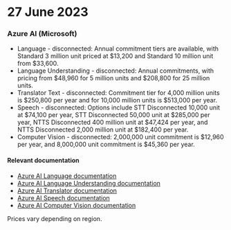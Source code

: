 # 27 June 2023

### Azure AI (Microsoft)

- Language - disconnected: Annual commitment tiers are available, with Standard 3 million unit priced at $13,200 and Standard 10 million unit from $33,600.
- Language Understanding - disconnected: Annual commitments, with pricing from $48,960 for 5 million units and $208,800 for 25 million units.
- Translator Text - disconnected: Commitment tier for 4,000 million units is $250,800 per year and for 10,000 million units is $513,000 per year.
- Speech - disconnected: Options include STT Disconnected 10,000 unit at $74,100 per year, STT Disconnected 50,000 unit at $285,000 per year, NTTS Disconnected 400 million unit at $47,424 per year, and NTTS Disconnected 2,000 million unit at $182,400 per year.
- Computer Vision - disconnected: 2,000,000 unit commitment is $12,960 per year, and 8,000,000 unit commitment is $45,360 per year.

#### Relevant documentation
- [Azure AI Language documentation](https://learn.microsoft.com/en-us/azure/ai-services/language-service/)
- [Azure AI Language Understanding documentation](https://learn.microsoft.com/en-us/azure/ai-services/language-service/conversational-language-understanding/overview)
- [Azure AI Translator documentation](https://learn.microsoft.com/en-us/azure/ai-services/translator/)
- [Azure AI Speech documentation](https://learn.microsoft.com/en-us/azure/ai-services/speech-service/)
- [Azure AI Computer Vision documentation](https://learn.microsoft.com/en-us/azure/ai-services/computer-vision/)

Prices vary depending on region.